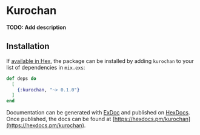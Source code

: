 # Kurochan

**TODO: Add description**

## Installation

If [available in Hex](https://hex.pm/docs/publish), the package can be installed
by adding `kurochan` to your list of dependencies in `mix.exs`:

```elixir
def deps do
  [
    {:kurochan, "~> 0.1.0"}
  ]
end
```

Documentation can be generated with [ExDoc](https://github.com/elixir-lang/ex_doc)
and published on [HexDocs](https://hexdocs.pm). Once published, the docs can
be found at [https://hexdocs.pm/kurochan](https://hexdocs.pm/kurochan).

